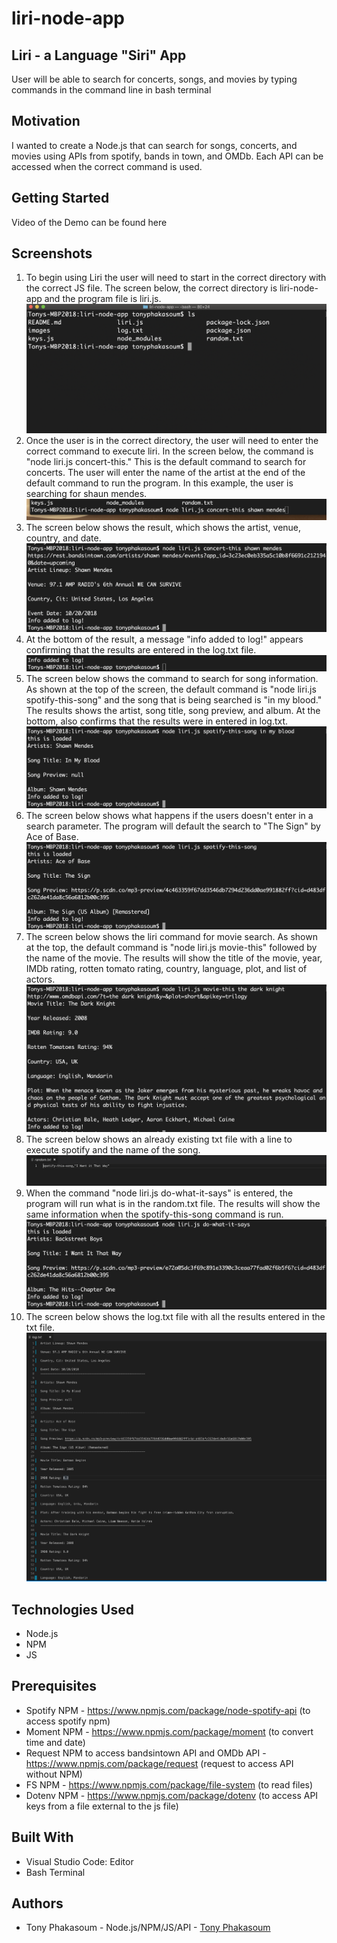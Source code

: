 # liri-node-app
## Liri - a Language "Siri" App
User will be able to search for concerts, songs, and movies by typing commands in the command line in bash terminal
## Motivation
I wanted to create a Node.js that can search for songs, concerts, and movies using APIs from spotify, bands in town, and OMDb. Each API can be accessed when the correct command is used.
## Getting Started
Video of the Demo can be found here 
## Screenshots
1. To begin using Liri the user will need to start in the correct directory with the correct JS file. The screen below, the correct directory is liri-node-app and the program file is liri.js.
![Image of question screen](https://github.com/tonyphak/liri-node-app/blob/master/images/Correct%20folder%20with%20js%20app.png)
2. Once the user is in the correct directory, the user will need to enter the correct command to execute liri. In the screen below, the command is "node liri.js concert-this." This is the default command to search for concerts. The user will enter the name of the artist at the end of the default command to run the program. In this example, the user is searching for shaun mendes.
![Image correct answer screen](https://github.com/tonyphak/liri-node-app/blob/master/images/concert-this%20and%20search%20word.png)
3. The screen below shows the result, which shows the artist, venue, country, and date.
![Image of wrong answer screen](https://github.com/tonyphak/liri-node-app/blob/master/images/concert-this%20results.png)
4. At the bottom of the result, a message "info added to log!" appears confirming that the results are entered in the log.txt file.
![Image of out of time screen](https://github.com/tonyphak/liri-node-app/blob/master/images/concert-this%20log%20txt.png)
5. The screen below shows the command to search for song information. As shown at the top of the screen, the default command is "node liri.js spotify-this-song" and the song that is being searched is "in my blood." The results shows the artist, song title, song preview, and album. At the bottom, also confirms that the results were in entered in log.txt.
![Image of scoreboard screen](https://github.com/tonyphak/liri-node-app/blob/master/images/spotify-this-song%20result.png)
6. The screen below shows what happens if the users doesn't enter in a search parameter. The program will default the search to "The Sign" by Ace of Base.
![Image of question screen](https://github.com/tonyphak/liri-node-app/blob/master/images/spotify-this-song%20default%20result.png)
7. The screen below shows the liri command for movie search. As shown at the top, the default command is "node liri.js movie-this" followed by the name of the movie. The results will show the title of the movie, year, IMDb rating, rotten tomato rating, country, language, plot, and list of actors.
![Image correct answer screen](https://github.com/tonyphak/liri-node-app/blob/master/images/movie-this%20result.png)
8. The screen below shows an already existing txt file with a line to execute spotify and the name of the song.
![Image of wrong answer screen](https://github.com/tonyphak/liri-node-app/blob/master/images/random-txt.png)
9. When the command "node liri.js do-what-it-says" is entered, the program will run what is in the random.txt file. The results will show the same information when the spotify-this-song command is run.
![Image of out of time screen](https://github.com/tonyphak/liri-node-app/blob/master/images/do-what-it-says%20result.png)
10. The screen below shows the log.txt file with all the results entered in the txt file.
![Image of scoreboard screen](https://github.com/tonyphak/liri-node-app/blob/master/images/log%20txt%20all%20results.png)
## Technologies Used
* Node.js
* NPM
* JS
## Prerequisites
* Spotify NPM - https://www.npmjs.com/package/node-spotify-api (to access spotify npm)
* Moment NPM - https://www.npmjs.com/package/moment (to convert time and date)
* Request NPM to access bandsintown API and OMDb API - https://www.npmjs.com/package/request (request to access API without NPM)
* FS NPM - https://www.npmjs.com/package/file-system (to read files)
* Dotenv NPM - https://www.npmjs.com/package/dotenv (to access API keys from a file external to the js file)
## Built With
* Visual Studio Code: Editor
* Bash Terminal
## Authors
* Tony Phakasoum - Node.js/NPM/JS/API   - [Tony Phakasoum](https://github.com/tonyphak)

